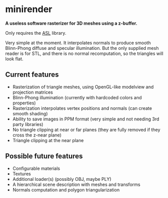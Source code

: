 # minirender #

**A useless software rasterizer for 3D meshes using a z-buffer.**

Only requires the [ASL](https://github.com/aslze/asl) library.

Very simple at the moment. It interpolates normals to produce smooth Blinn-Phong diffuse and specular illumination.
But the only supplied mesh reader is for STL, and there is no normal recomputation, so the triangles will look flat.

## Current features

* Rasterization of triangle meshes, using OpenGL-like modelview and projection matrices
* Blinn-Phong illumination (currently with hardcoded colors and properties)
* Rasterization interpolates vertex positions and normals (can create smooth shading)
* Ability to save images in PPM format (very simple and not needing 3rd party libraries)
* No triangle clipping at near or far planes (they are fully removed if they cross the z-near plane)
* Triangle clipping at the near plane

## Possible future features

* Configurable materials
* Textures
* Additional loader(s) (possibly OBJ, maybe PLY)
* A hierarchical scene description with meshes and transforms
* Normals computation and polygon triangularization
